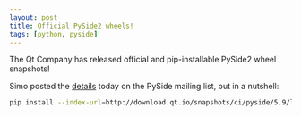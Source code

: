 ```yaml
---
layout: post
title: Official PySide2 wheels!
tags: [python, pyside]
---
```


The Qt Company has released official and pip-installable PySide2 wheel snapshots!

Simo posted the [details](http://lists.qt-project.org/pipermail/pyside/2018-March/002537.html) today on the PySide mailing list, but in a nutshell:

```bash
pip install --index-url=http://download.qt.io/snapshots/ci/pyside/5.9/latest/ pyside2 --trusted-host download.qt.io
```
